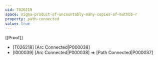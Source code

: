 ```yaml
---
uid: T026219
space: sigma-product-of-uncountably-many-copies-of-mathbb-r
property: path-connected
value: true
---
```

[[Proof]]

* [T026218] [Arc Connected|P000038]
* [I000039] [Arc Connected|P000038] => [Path Connected|P000037]

